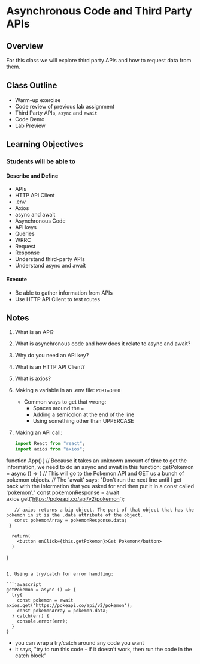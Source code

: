 # Asynchronous Code and Third Party APIs

## Overview

For this class we will explore third party APIs and how to request data from them.

## Class Outline

- Warm-up exercise
- Code review of previous lab assignment
- Third Party APIs, `async` and `await`
- Code Demo
- Lab Preview

## Learning Objectives

### Students will be able to

#### Describe and Define

- APIs
- HTTP API Client
- .env
- Axios
- async and await
- Asynchronous Code
- API keys
- Queries
- WRRC
- Request
- Response
- Understand third-party APIs
- Understand async and await

#### Execute

- Be able to gather information from APIs
- Use HTTP API Client to test routes

## Notes

1. What is an API?
1. What is asynchronous code and how does it relate to async and await?
1. Why do you need an API key?
1. What is an HTTP API Client?
1. What is axios?
1. Making a variable in an .env file: `PORT=3000`

   - Common ways to get that wrong:
     - Spaces around the `=`
     - Adding a semicolon at the end of the line
     - Using something other than UPPERCASE

1. Making an API call:

   ```javascript
   import React from "react";
   import axios from "axios";
   ```

function App(){
// Because it takes an unknown amount of time to get the information, we need to do an async and await in this function:
getPokemon = async () => {
// This will go to the Pokemon API and GET us a bunch of pokemon objects.
// The 'await' says: "Don't run the next line until I get back with the information that you asked for and then put it in a const called 'pokemon'."
const pokemonResponse = await axios.get('https://pokeapi.co/api/v2/pokemon');

       // axios returns a big object. The part of that object that has the pokemon in it is the .data attribute of the object.
       const pokemonArray = pokemonResponse.data;
     }

      return(
        <button onClick={this.getPokemon}>Get Pokemon</button>
      )

}

````

1. Using a try/catch for error handling:

```javascript
getPokemon = async () => {
  try{
    const pokemon = await axios.get('https://pokeapi.co/api/v2/pokemon');
    const pokemonArray = pokemon.data;
  } catch(err) {
    console.error(err);
  }
}
````

- you can wrap a try/catch around any code you want
- it says, "try to run this code - if it doesn't work, then run the code in the catch block"
